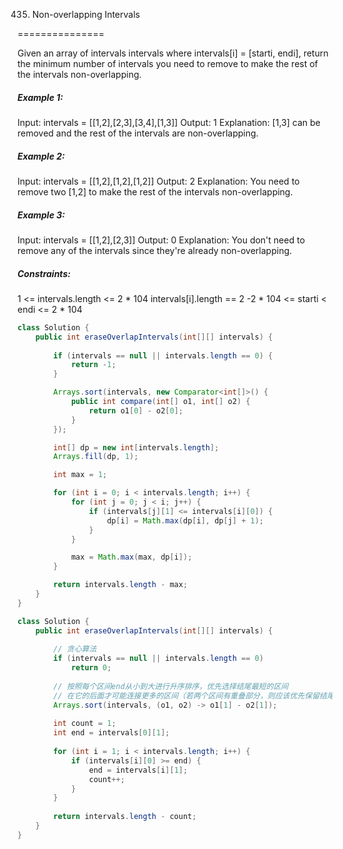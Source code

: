 435. Non-overlapping Intervals

===============

Given an array of intervals intervals where intervals[i] = [starti, endi], return the minimum number of intervals you need to remove to make the rest of the intervals non-overlapping.

##### Example 1:

Input: intervals = [[1,2],[2,3],[3,4],[1,3]]
Output: 1
Explanation: [1,3] can be removed and the rest of the intervals are non-overlapping.

##### Example 2:

Input: intervals = [[1,2],[1,2],[1,2]]
Output: 2
Explanation: You need to remove two [1,2] to make the rest of the intervals non-overlapping.

##### Example 3:

Input: intervals = [[1,2],[2,3]]
Output: 0
Explanation: You don't need to remove any of the intervals since they're already non-overlapping.

##### Constraints:

1 <= intervals.length <= 2 * 104
intervals[i].length == 2
-2 * 104 <= starti < endi <= 2 * 104

```java
class Solution {
    public int eraseOverlapIntervals(int[][] intervals) {
        
        if (intervals == null || intervals.length == 0) {
            return -1;
        }

        Arrays.sort(intervals, new Comparator<int[]>() {
            public int compare(int[] o1, int[] o2) {
                return o1[0] - o2[0];
            }
        });

        int[] dp = new int[intervals.length];
        Arrays.fill(dp, 1);

        int max = 1;

        for (int i = 0; i < intervals.length; i++) {
            for (int j = 0; j < i; j++) {
                if (intervals[j][1] <= intervals[i][0]) {
                    dp[i] = Math.max(dp[i], dp[j] + 1);
                }
            }

            max = Math.max(max, dp[i]);
        }

        return intervals.length - max;
    }
}
```

```java
class Solution {
    public int eraseOverlapIntervals(int[][] intervals) {
        
        // 贪心算法 
        if (intervals == null || intervals.length == 0)
            return 0;
        
        // 按照每个区间end从小到大进行升序排序，优先选择结尾最短的区间
        // 在它的后面才可能连接更多的区间（若两个区间有重叠部分，则应该优先保留结尾小的）
        Arrays.sort(intervals, (o1, o2) -> o1[1] - o2[1]);
        
        int count = 1;
        int end = intervals[0][1];
        
        for (int i = 1; i < intervals.length; i++) {
            if (intervals[i][0] >= end) {
                end = intervals[i][1];
                count++;
            }
        }
        
        return intervals.length - count;
    }
}
```

